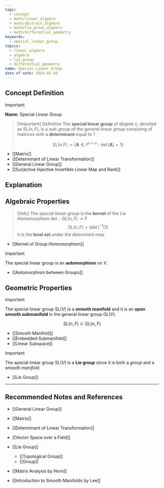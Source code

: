 ```yaml
---
tags:
  - concept
  - math/linear_algebra
  - math/abstract_algebra
  - math/lie_group_algebra
  - math/differential_geometry
keywords:
  - special_linear_group
topics:
  - linear_algebra
  - algebra
  - lie_group
  - differential_geometry
name: Special Linear Group
date of note: 2024-05-26
---
```


## Concept Definition

>[!important]
>**Name**: Special Linear Group

>[!important] Definition
>The **special linear group** of degree $n$, denoted as $\text{SL}(n, F)$, is a *sub-group* of the *general linear group* consisting of matrices with a **determinant** equal to $1$
>
>$$
>\text{SL}(n. F) := \left\{ \boldsymbol{A} \in F^{n \times n}: \det(\boldsymbol{A}) = 1 \right\} 
>$$

- [[Matrix]]
- [[Determinant of Linear Transformation]]
- [[General Linear Group]]
- [[Surjective Injective Invertible Linear Map and Rank]]

## Explanation




## Algebraic Properties

>[!info]
>The *special linear group* is the **kernel** of the *Lie Homomorphism* $\det: \text{GL}(n, F) \to F$
>$$
>\text{SL}(n,F) = (\det)^{-1}(1)
>$$
>It is the **level set** under the *determiant map*

- [[Kernel of Group Homomorphism]]



>[!important]
>The special linear group is an **automorphism** on $V$.

- [[Automorphism between Groups]]




## Geometric Properties

>[!important]
>The special linear group $\text{SL}(V)$ is a **smooth manifold** and it is an **open smooth submanifold** in the general linear group $\text{GL}(V).$ 
>
>
>$$
>\text{SL}(n, F) \subset \text{GL}(n, F)
>$$
>

- [[Smooth Manifold]]
- [[Embedded Submanifold]]
- [[Linear Subspace]]

>[!important]
>The special linear group $\text{SL}(V)$ is a **Lie group** since it is both a *group* and a *smooth manifold*.

- [[Lie Group]]




-----------
##  Recommended Notes and References

- [[General Linear Group]]

- [[Matrix]]
- [[Determinant of Linear Transformation]]
- [[Vector Space over a Field]]
- [[Lie Group]]
	- [[Topological Group]]
	- [[Group]] 

- [[Matrix Analysis by Horn]]
- [[Introduction to Smooth Manifolds by Lee]]